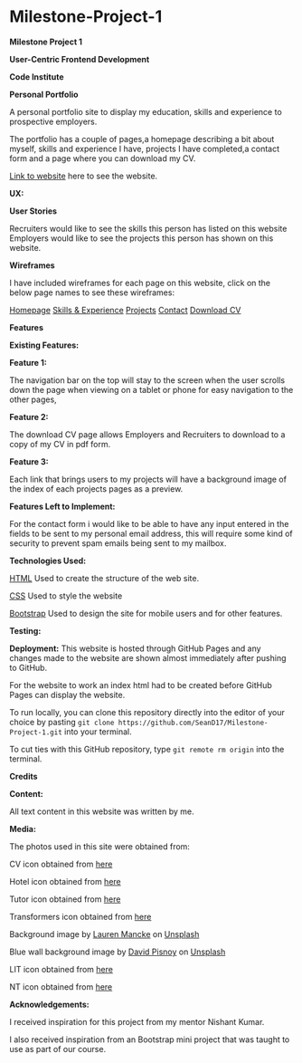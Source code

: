 # Milestone-Project-1
<strong>Milestone Project 1</strong>

<strong>User-Centric Frontend Development</strong> 

<strong>Code Institute</strong>

<strong>Personal Portfolio</strong>  

A personal portfolio site to display my education, skills and experience to prospective employers.

The portfolio has a couple of pages,a homepage describing a bit about myself, skills and experience I have,
projects I have completed,a contact form and a page where you can download my CV.

[Link to website](https://seand17.github.io/Milestone-Project-1/) here to see the website.

<strong>UX:</strong>

<strong>User Stories</strong>

Recruiters would like to see the skills this person has listed on this website
Employers  would like to see the projects this person has shown on this website.

<strong>Wireframes</strong>

I have included wireframes for each page on this website, click on the below page names to see these wireframes:

[Homepage](https://github.com/SeanD17/Milestone-Project-1/blob/main/wireframes/Milestone%20Project%201%20Homepage.pdf)
[Skills & Experience](https://github.com/SeanD17/Milestone-Project-1/blob/main/wireframes/Milestone%20Project%201%20Skills.pdf)
[Projects](https://github.com/SeanD17/Milestone-Project-1/blob/main/wireframes/Milestone%20Project%201%20Projects.pdf)
[Contact](https://github.com/SeanD17/Milestone-Project-1/blob/main/wireframes/Milestone%20Project%201%20Contact.pdf)
[Download CV](https://github.com/SeanD17/Milestone-Project-1/blob/main/wireframes/Milestone%20Project%201%20CV.pdf)

<strong>Features</strong>

<strong>Existing Features:</strong>

<strong>Feature 1:</strong>

The navigation bar on the top will stay to the screen when the user scrolls down the page when viewing on a tablet or phone for easy navigation to the other pages,

<strong>Feature 2:</strong>

The download CV page allows Employers and Recruiters to download to a copy of my CV in pdf form.

<strong>Feature 3:</strong>

Each link that brings users to my projects will have a background image of the index of each projects pages as a preview.

<strong>Features Left to Implement:</strong>

For the contact form i would like to be able to have any input entered in the fields to be sent to my personal email address, this will require some kind of security to prevent spam emails being sent to my mailbox.

<strong>Technologies Used:</strong>

[HTML](https://html.com/)
Used to create the structure of the web site.

[CSS](https://www.w3schools.com/css/css_intro.asp)
Used to style the website

[Bootstrap](https://getbootstrap.com/)
Used to design the site for mobile users and for other features.

<strong>Testing:</strong>

<strong>Deployment:</strong> 
This website is hosted through GitHub Pages and any changes made to the website are shown almost immediately after pushing to GitHub.

For the website to work an index html had to be created before GitHub Pages can display the website.

To run locally, you can clone this repository directly into the editor of your choice by pasting `git clone https://github.com/SeanD17/Milestone-Project-1.git` into your terminal. 

To cut ties with this GitHub repository, type `git remote rm origin` into the terminal.

<strong>Credits</strong>

<strong>Content:</strong>

All text content in this website was written by me.

<strong>Media:</strong>

The photos used in this site were obtained from:

<span>CV icon obtained from <a href="https://iconscout.com/icon/cv-151944">here</a></span>

<span>Hotel icon obtained from <a href="https://www.iconexperience.com/o_collection/icons/?icon=hotel">here</a></span>

<span>Tutor icon obtained from <a href="https://icon-library.com/icon/tutor-icon-1.html">here</a></span>

<span>Transformers icon obtained from <a href="https://avatars.alphacoders.com/avatars/view/80557">here</a></span>

<span>Background image by <a href="https://unsplash.com/@laurenmancke?utm_source=unsplash&amp;utm_medium=referral&amp;utm_content=creditCopyText">Lauren Mancke</a> on <a href="https://unsplash.com/s/photos/portfolio-background?utm_source=unsplash&amp;utm_medium=referral&amp;utm_content=creditCopyText">Unsplash</a></span>

<span>Blue wall background image by <a href="https://unsplash.com/@davidpisnoy?utm_source=unsplash&amp;utm_medium=referral&amp;utm_content=creditCopyText">David Pisnoy</a> on <a href="https://unsplash.com/s/photos/portfolio-background?utm_source=unsplash&amp;utm_medium=referral&amp;utm_content=creditCopyText">Unsplash</a></span>

<span>LIT icon obtained from <a href="https://www.reddit.com/r/TheLeavingCert/comments/ix835j/lit_discord/">here</a></span>

<span>NT icon obtained from <a href="https://companiesmarketcap.com/northern-trust/revenue/">here</a></span>

<strong>Acknowledgements:</strong>

I received inspiration for this project from my mentor Nishant Kumar.

I also received inspiration from an Bootstrap mini project that was taught to use as part of our course.